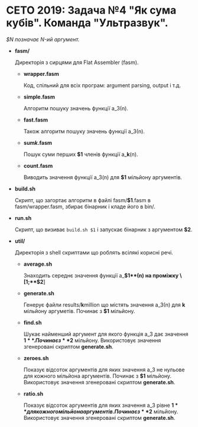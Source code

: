 # CETO 2019: Задача №4 "Як сума кубів". Команда "Ультразвук".

_$N позначає N-ий аргумент._

- **fasm/**

    Директорія з сирцями для Flat Assembler (fasm).
    - **wrapper.fasm**
    
        Код, спільний для всіх програм: argument parsing, output і т.д.
    - **simple.fasm**
    
        Алгоритм пошуку значень функції а_3(n).
    - **fast.fasm**
    
        Також алгоритм пошуку значень функції а_3(n).
    - **sum**___k___**.fasm**
    
        Пошук суми перших **$1** членів функції a_**k**(n).
    - **count.fasm**
    
        Виводить значення функції a_3(n) для **$1** мільйону аргументів.
- **build.sh**

    Скрипт, що загортає алгоритм в файлі fasm/**$1**.fasm в fasm/wrapper.fasm, збирає бінарник і кладе його в bin/.
- **run.sh**

    Скрипт, що визиває `build.sh $1` і запускає бінарник з аргументом **$2**.
- **util/**

    Директорія з shell скриптами що роблять всілякі корисні речі.
    - **average.sh**
    
        Знаходить середнє значення функції а_**$1**(n) на проміжку \[1;**$2**\]
    - **generate.sh**
    
        Генерує файли results/**k**million що містять значення а_3(n) для **k** мільйону аргуметів. Починає з **$1** мільйону.
    - **find.sh**
    
        Шукає найменший аргумент для якого функція а_3 дає значення **$1**. Починає з **$2** мільйону. Використовує значення згенеровані скриптом **generate.sh**.
    - **zeroes.sh**
    
        Показує відсоток аргументів для яких значення а_3 не нульове для кожного мільйона аргументів. Починає з **$1** мільйону. Використовує значення згенеровані скриптом **generate.sh**.
    - **ratio.sh**
    
        Показує відсоток аргументів для яких значення а_3 рівне **$1** для кожного мільйона аргументів. Починає з **$2** мільйону. Використовує значення згенеровані скриптом **generate.sh**.
